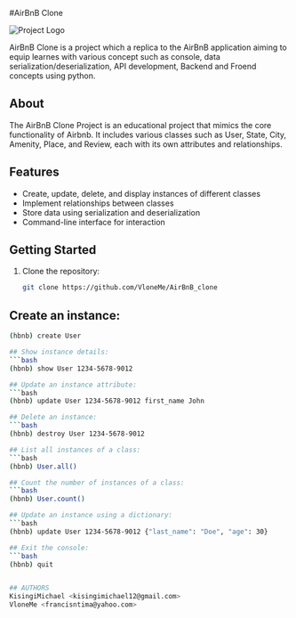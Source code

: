 #AirBnB Clone

![Project Logo](https://www.google.com/url?sa=i&url=https%3A%2F%2Fwww.pngwing.com%2Fen%2Fsearch%3Fq%[…]fe&opi=89978449&ved=0CBEQjRxqFwoTCPCS5sz82IADFQAAAAAdAAAAABAE)

AirBnB Clone is a project which a replica to the AirBnB application aiming to equip learnes with various concept such as console, data serialization/deserialization, API development, Backend and Froend concepts using python.

## About

The AirBnB Clone Project is an educational project that mimics the core functionality of Airbnb. It includes various classes such as User, State, City, Amenity, Place, and Review, each with its own attributes and relationships.
## Features
- Create, update, delete, and display instances of different classes
- Implement relationships between classes
- Store data using serialization and deserialization
- Command-line interface for interaction

## Getting Started
1. Clone the repository:
   ```bash
   git clone https://github.com/VloneMe/AirBnB_clone

## Create an instance:
   ```bash
   (hbnb) create User

## Show instance details:
  ```bash
  (hbnb) show User 1234-5678-9012

## Update an instance attribute:
   ```bash
   (hbnb) update User 1234-5678-9012 first_name John

## Delete an instance:
   ```bash
   (hbnb) destroy User 1234-5678-9012

## List all instances of a class:
   ```bash
   (hbnb) User.all()

## Count the number of instances of a class:
   ```bash
   (hbnb) User.count()

## Update an instance using a dictionary:
   ```bash
   (hbnb) update User 1234-5678-9012 {"last_name": "Doe", "age": 30}

## Exit the console:
   ```bash
   (hbnb) quit


## AUTHORS
KisingiMichael <kisingimichael12@gmail.com>
VloneMe <francisntima@yahoo.com>
